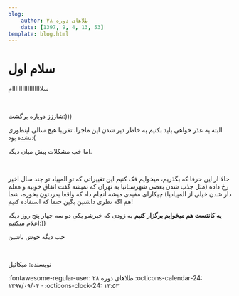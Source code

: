 ```yaml
---
blog:
    author: طلاهای دوره ۲۸
    date: [1397, 9, 4, 13, 53]
template: blog.html
---
```

# سلام اول

<div class="cnt">
<p>سلااااااااااااااااام</p>
<p><br/></p>
<p>شاززز دوباره برگشت:)))</p>
<p>البته یه عذر خواهی باید بکنیم به خاطر دیر شدن این ماجرا. تقریبا هیچ سالی اینطوری نشده بود:(</p>
<p>اما خب مشکلات پیش میان دیگه.</p>
<p><br/></p>
<p>حالا از این حرفا که بگذریم، میخوایم فک کنیم این تغییراتی که تو المپیاد تو چند سال اخیر رخ داده (مثل جذب شدن بعضی شهرستانیا به تهران که نمیشه گفت اتفاق خوبیه و معلم دار شدن خیلی از المپیادیا) چیکارای مفیدی میشه انجام داد که واقعا بدردتون بخوره، شما هم اگه نظری داشتین بگین حتما که استفاده کنیم!</p>
<p><b>یه کانتست هم میخوایم برگزار کنیم</b> به زودی که خبرشو یکی دو سه چهار پنج روز دیگه اعلام میکنیم:))</p>
<p>خب دیگه خوش باشین</p>
<p><br/></p>
<p>نویسنده: میکائیل</p>
</div>

<div class="blog-info" markdown>
<span class="blog-author">
:fontawesome-regular-user: طلاهای دوره ۲۸
</span>
<span class="blog-date">
:octicons-calendar-24: ۱۳۹۷/۰۹/۰۴ · :octicons-clock-24: ۱۳:۵۳
</span>
</div>

